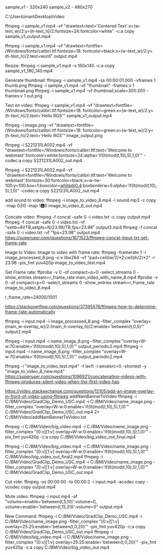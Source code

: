 sample_v1 - 320x240
sample_v2 - 480x270


C:\Users\iman\Desktop\Video


ffmpeg -i sample_v1.mp4 -vf "drawtext=text='Centered Text':x=(w-text_w)/2:y=(h-text_h)/2:fontsize=24:fontcolor=white" -c:a copy  sample_v1_output.mp4

ffmpeg -i sample_v1.mp4 -vf "drawtext=fontfile= /Windows/fonts/calibri.ttf:fontsize=18: fontcolor=black:x=(w-text_w)/2:y=(h-text_h)/2:text=word" output.mp4


Resize:
ffmpeg -i sample_v1.mp4 -s 160x140 -c:a copy sample_v1_180_140.mp4

Generate thumbnail:
ffmpeg -i sample_v1.mp4 -ss 00:00:01.000 -vframes 1 thumb.png
ffmpeg -i sample_v1.mp4 -vf "thumbnail" -frames:v 1 thumbnail.png
ffmpeg -i sample_v1.mp4 -vf thumbnail,scale=300:200 -frames:v 1 out.png

Text on video:
ffmpeg -i sample_v1.mp4 -vf "drawtext=fontfile= /Windows/fonts/calibri.ttf:fontsize=18: fontcolor=green:x=(w-text_w)/2:y=(h-text_h)/2:text='Hello RGS'" sample_v1_output.mp4

ffmpeg -i image.png -vf "drawtext=fontfile= /Windows/fonts/calibri.ttf:fontsize=18: fontcolor=green:x=(w-text_w)/2:y=(h-text_h)/2:text='Hello RGS'" image_output.png


ffmpeg -i S221231LA002.mp4 -vf "drawtext=fontfile=/Windows/fonts/calibri.ttf:text='Welcome to webmast':fontcolor=white:fontsize=24:alpha='if(lt(mod(t,10),5),1,0)'" -codec:a copy S221231LA002_out.mp4

ffmpeg -i S221231LA002.mp4 -vf "drawtext=fontfile=/Windows/fonts/calibri.ttf:text='Welcome to webmast':fontsize=30:fontcolor=black:x=w-tw-100:y=100:box=1:boxcolor=white@0.4:boxborderw=5:alpha='if(lt(mod(t,10),5),1,0)" -codec:a copy S221231LA002_out.mp4





add sound to video:
ffmpeg -i image_to_video_8.mp4 -i sound.mp3 -c copy -map 0:v:0 -map 1:a:0 image_to_video_8_out.mp4

Concate video:
ffmpeg -f concat -safe 0 -i video.txt -c copy  output.mp4
ffmpeg -f concat -safe 0 -i video.txt -vf "settb=AVTB,setpts=N/23.98/TB,fps=23.98" output3.mp4
ffmpeg -f concat -safe 0 -i video.txt -vf "fps=23.98" output.mp4
https://superuser.com/questions/1671523/ffmpeg-concat-input-txt-set-frame-rate

Image to Video:
Image to video with frame rate:
ffmpeg -framerate 1 -i image_processed_8.png -c:v libx264 -vf "pad=ceil(iw/2)*2:ceil(ih/2)*2" -r 23.98 -pix_fmt yuv420p image_to_video_test.mp4


Get Frame rate:
ffprobe -v 0 -of compact=p=0 -select_streams 0 -show_entries stream=r_frame_rate main_video_with_name_8.mp4
ffprobe -v 0 -of compact=p=0 -select_streams 0 -show_entries stream=r_frame_rate image_to_video_8.mp4

r_frame_rate=24000/1001

https://stackoverflow.com/questions/37395576/ffmpeg-how-to-determine-frame-rate-automatically




ffmpeg -i input.mp4 -i image_processed_8.png -filter_complex "overlay=(main_w-overlay_w)/2:(main_h-overlay_h)/2:enable='between(t,0,5)'" output2.mp4

ffmpeg -i input.mp4 -i name_image_8.png -filter_complex "overlay=W-w:70:enable='if(lt(mod(t,10),5),1,0)'" output_periodic2.mp4
ffmpeg -i input.mp4 -i name_image_8.png -filter_complex "overlay=W-w:70:enable='if(lt(mod(t,10),5),1,0)'" output_periodic2.mp4


ffmpeg -i "image_to_video_test.mp4" -f lavfi -i aevalsrc=0 -shortest -y "image_to_video_8_new.mp4"
https://superuser.com/questions/1096921/concatenating-videos-with-ffmpeg-produces-silent-video-when-the-first-video-has


https://video.stackexchange.com/questions/12105/add-an-image-overlay-in-front-of-video-using-ffmpeg
addNamBannerToVideo
ffmpeg -i C:/BM/Video/GradClip_Demo_USC.mp4 -i C:/BM/Video/name_image.png -filter_complex "overlay=W-w:0:enable='if(lt(mod(t,10),5),1,0)'" C:/BM/Video/GradClip_Demo_USC_out.mp4 2> C:/BM/Video/addNamBannerToVideo.txt

ffmpeg -i C:/BM/Video/big_video.mp4 -i C:/BM/Video/name_image.png -filter_complex "[0:v][1:v] overlay=W-w:0:enable='if(lt(mod(t,10),5),1,0)'" -pix_fmt yuv420p -c:a copy C:/BM/Video/big_video_out_final.mp4

ffmpeg -i C:/BM/Video/big_video.mp4 -i C:/BM/Video/name_image.png -filter_complex "[0:v][1:v] overlay=W-w:0:enable='if(lt(mod(t,10),5),1,0)'" C:/BM/Video/big_video_out_final2.mp4
ffmpeg -i C:/BM/Video/GradClip_Demo_USC.mp4 -i C:/BM/Video/name_image.png -filter_complex "[0:v][1:v] overlay=W-w:0:enable='if(lt(mod(t,10),5),1,0)'" C:/BM/Video/GradClip_Demo_USC_out.mp4

Cut vide:
ffmpeg -ss 00:00:00 -to 00:00:2 -i input.mp4 -acodec copy -vcodec copy output.mp4

Mute video:
ffmpeg -i input.mp4 -af "volume=enable='between(t,5,10)':volume=0, volume=enable='between(t,15,20)':volume=0" output.mp4

New Command:
ffmpeg -i C:/BM/Video/GradClip_Demo_USC.mp4 -i C:/BM/Video/name_image.png -filter_complex "[0:v][1:v] overlay=25:25:enable='between(t,0,20)'" -pix_fmt yuv420p -c:a copy C:/BM/Video/GradClip_Demo_USC_out.mp4
ffmpeg -i C:/BM/Video/big_video.mp4 -i C:/BM/Video/name_image.png -filter_complex "[0:v][1:v] overlay=25:25:enable='between(t,0,20)'" -pix_fmt yuv420p -c:a copy C:/BM/Video/big_video_out.mp4
